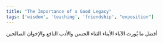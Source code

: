 ```yaml
---
title: "The Importance of a Good Legacy"
tags: ['wisdom', 'teaching', 'friendship', "exposition"]
---
```


 أفضل ما يُورث الآباء الأبناء الثناء الحسن والأدب النافع والإخوان الصالحين
